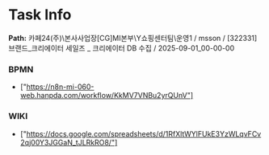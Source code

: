 # Task Info

**Path:** 카페24(주)\본사사업장\[CG]MI본부\Y쇼핑센터팀\운영1 / msson / [322331] 브랜드_크리에이터 세일즈 _ 크리에이터 DB 수집 / 2025-09-01_00-00-00

### BPMN
- ["https://n8n-mi-060-web.hanpda.com/workflow/KkMV7VNBu2yrQUnV"]

### WIKI
- ["https://docs.google.com/spreadsheets/d/1RfXltWYlFUkE3YzWLqvFCv2qj00Y3JGGaN_tJLRkRO8/"]

